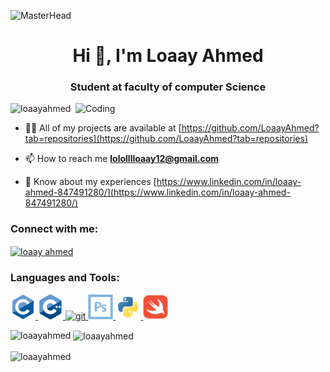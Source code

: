 ![MasterHead](https://1.bp.blogspot.com/-7AWynwLsMw/XbBpCXG8fHI/AAAAAAAAMt4/uOa1bpLskYgrwGbllhSu2SDj_Mig8SXJQCLcBGAsYHQ/s1600/2000_600px.gif)
<h1 align="center">Hi 👋, I'm Loaay Ahmed</h1>
<h3 align="center">Student at faculty of computer Science</h3>
<img align="right" alt="Coding" width="400" src="https://cdn.dribbble.com/users/1162077/screenshots/3848914/programmer.gif">

<p align="left"> <img src="https://komarev.com/ghpvc/?username=loaayahmed&label=Profile%20views&color=0e75b6&style=flat" alt="loaayahmed" /> </p>

- 👨‍💻 All of my projects are available at [https://github.com/LoaayAhmed?tab=repositories](https://github.com/LoaayAhmed?tab=repositories)

- 📫 How to reach me **lololllloaay12@gmail.com**

- 📄 Know about my experiences [https://www.linkedin.com/in/loaay-ahmed-847491280/](https://www.linkedin.com/in/loaay-ahmed-847491280/)

<h3 align="left">Connect with me:</h3>
<p align="left">
<a href="https://www.linkedin.com/in/loaay-ahmed-847491280/" target="blank"><img align="center" src="https://raw.githubusercontent.com/rahuldkjain/github-profile-readme-generator/master/src/images/icons/Social/linked-in-alt.svg" alt="loaay ahmed" height="30" width="40" /></a>
</p>

<h3 align="left">Languages and Tools:</h3>
<p align="left"> <a href="https://www.cprogramming.com/" target="_blank" rel="noreferrer"> <img src="https://raw.githubusercontent.com/devicons/devicon/master/icons/c/c-original.svg" alt="c" width="40" height="40"/> </a> <a href="https://www.w3schools.com/cpp/" target="_blank" rel="noreferrer"> <img src="https://raw.githubusercontent.com/devicons/devicon/master/icons/cplusplus/cplusplus-original.svg" alt="cplusplus" width="40" height="40"/> </a> <a href="https://git-scm.com/" target="_blank" rel="noreferrer"> <img src="https://www.vectorlogo.zone/logos/git-scm/git-scm-icon.svg" alt="git" width="40" height="40"/> </a> <a href="https://www.photoshop.com/en" target="_blank" rel="noreferrer"> <img src="https://raw.githubusercontent.com/devicons/devicon/master/icons/photoshop/photoshop-line.svg" alt="photoshop" width="40" height="40"/> </a> <a href="https://www.python.org" target="_blank" rel="noreferrer"> <img src="https://raw.githubusercontent.com/devicons/devicon/master/icons/python/python-original.svg" alt="python" width="40" height="40"/> </a> <a href="https://developer.apple.com/swift/" target="_blank" rel="noreferrer"> <img src="https://raw.githubusercontent.com/devicons/devicon/master/icons/swift/swift-original.svg" alt="swift" width="40" height="40"/> </a> </p>

<p><img align="left" src="https://github-readme-stats.vercel.app/api/top-langs?username=loaayahmed&show_icons=true&locale=en&layout=compact" alt="loaayahmed" /></p>

<p>&nbsp;<img align="center" src="https://github-readme-stats.vercel.app/api?username=loaayahmed&show_icons=true&locale=en" alt="loaayahmed" /></p>

<p><img align="center" src="https://github-readme-streak-stats.herokuapp.com/?user=loaayahmed&" alt="loaayahmed" /></p>
